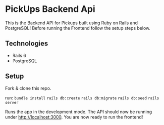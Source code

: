 # PickUps Backend Api
This is the Backend API for Pickups built using Ruby on Rails and PostgreSQL! 
Before running the Frontend follow the setup steps below.

## Technologies
- Rails 6
- PostgreSQL

## Setup

Fork & clone this repo.

run:
`bundle install`
`rails db:create`
`rails db:migrate`
`rails db:seed`
`rails server`

Runs the app in the development mode.
The API should now be running under [http://localhost:3000](http://localhost:3000). You are now ready to run the frontend!

